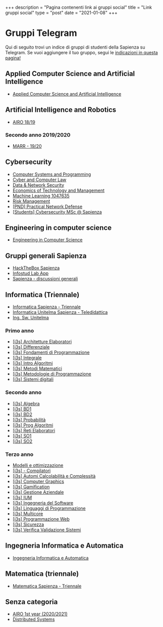 +++
description = "Pagina contenenti link ai gruppi social"
title = "Link gruppi social"
type = "post"
date = "2021-01-08"
+++

# Gruppi Telegram

Qui di seguito trovi un indice di gruppi di studenti della Sapienza su Telegram. Se vuoi aggiungere il tuo gruppo, segui
le [indicazioni in questa pagina!](/social_add/)


## Applied Computer Science and Artificial Intelligence
* [Applied Computer Science and Artificial Intelligence](https://t.me/joinchat/Vs4_REb2BkSeGFIN)

## Artificial Intelligence and Robotics
* [AIRO 18/19](https://t.me/joinchat/SvzCPkYuWL7MQMW2)

### Secondo anno 2019/2020
* [MARR - 19/20](https://t.me/joinchat/WSt25yRkRtiWLS-s)

## Cybersecurity
* [Computer Systems and Programming](https://t.me/joinchat/Up9L-91epIYIiYrb)
* [Cyber and Computer Law](https://t.me/joinchat/WHnrCzEMOjLkhOZO)
* [Data & Network Security](https://t.me/joinchat/Te_HbNotkXc4xJzU)
* [Economics of Technology and Management](https://t.me/joinchat/U6AILgzi_ZUPWaHF)
* [Machine Learning 1047635](https://t.me/joinchat/UGadZ9S7xLZrIuSD)
* [Risk Management](https://t.me/joinchat/TL2k3UzmtMAcKnDQ)
* [[PND] Practical Network Defense](https://t.me/joinchat/RDOCbm825t2M9UVU)
* [[Students] Cybersecurity MSc @ Sapienza](https://t.me/joinchat/QtRSikAd3U5L9BNf)

## Engineering in computer science
* [Engineering in Computer Science](https://t.me/joinchat/Snj5Mxc0nMM-XV7K)

## Gruppi generali Sapienza
* [HackTheBox Sapienza](https://t.me/joinchat/SYXuPbbnKPdiBq-X)
* [Infostud Lab App](https://t.me/joinchat/TWAKRGmQ51PSSf_g)
* [Sapienza - discussioni generali](https://t.me/joinchat/RQBiDxFZXL995q3j)

## Informatica (Triennale)
* [Informatica Sapienza - Triennale](https://t.me/joinchat/S2UmCJ3iq8XGtuFS)
* [Informatica Unitelma Sapienza - Teledidattica](https://t.me/joinchat/Vfni2j7zBUfh4rGp)
* [Ing. Sw. Unitelma](https://t.me/joinchat/S2g2QLvqXvflkNZJ)

### Primo anno
* [[i3s] Architetture Elaboratori](https://t.me/joinchat/RVQiOnbIii-nafZI)
* [[i3s] Differenziale](https://t.me/joinchat/VDyBdNWZ8PDfUBwo)
* [[i3s] Fondamenti di Programmazione](https://t.me/joinchat/V9TwkXSamK3bfXnj)
* [[i3s] Integrale](https://t.me/joinchat/SUhvG9Nl89kqq_Hx)
* [[i3s] Intro Algoritmi](https://t.me/joinchat/RPFJu7JE5wYbFDM6)
* [[i3s] Metodi Matematici](https://t.me/joinchat/VZBOxZlehfTN6tkR)
* [[i3s] Metodologie di Programmazione](https://t.me/joinchat/R6JDgCJQ9t91wBJK)
* [[i3s] Sistemi digitali](https://t.me/joinchat/Q5baYvzxW4K3nuFp)

### Secondo anno
* [[i3s] Algebra](https://t.me/joinchat/VuONLW_nhLQlJE9L)
* [[i3s] BD1](https://t.me/joinchat/TBSHkK9X9UThhXiV)
* [[i3s] BD2](https://t.me/joinchat/QmCRowFgTKGtV2Wq)
* [[i3s] Probabilità](https://t.me/joinchat/SGZbWIAjUHvQlTBc)
* [[i3s] Prog Algoritmi](https://t.me/joinchat/SL4pzB9MFBSUJwgL)
* [[i3s] Reti Elaboratori](https://t.me/joinchat/V4W-Q9mxyhCL63vL)
* [[i3s] SO1](https://t.me/joinchat/UFXLKMX3oHoXOpI9)
* [[i3s] SO2](https://t.me/joinchat/SkPa5DVrb7AfLQUu)

### Terzo anno
* [Modelli e ottimizzazione](https://t.me/joinchat/TyMj4NQIHDCYfunq)
* [[i3s] - Compilatori](https://t.me/joinchat/SpmBS8K9NEIqNtJ7)
* [[i3s] Automi Calcolabilità e Complessità](https://t.me/joinchat/RnP073JAhS5bhgeO)
* [[i3s] Computer Graphics](https://t.me/joinchat/UkvugYb9de9N-Elg)
* [[i3s] Gamification](https://t.me/joinchat/TDCwJiDsDN7GeEM6)
* [[i3s] Gestione Aziendale](https://t.me/joinchat/UwPBxPT2Q-VQa4IR)
* [[i3s] IUM](https://t.me/joinchat/SH7YpcajMh7yj0gz)
* [[i3s] Ingegneria del Software](https://t.me/joinchat/SXLzmvFz2ZgKqiqc)
* [[i3s] Linguaggi di Programmazione](https://t.me/joinchat/WMcOOAm6pjLdaOSC)
* [[i3s] Multicore](https://t.me/joinchat/VBYueIa-AGgvVjdp)
* [[i3s] Programmazione Web](https://t.me/joinchat/SNkXYFdJVUPLWtm5)
* [[i3s] Sicurezza](https://t.me/joinchat/VOfFTOMA3s8IUXUK)
* [[i3s] Verifica Validazione Sistemi](https://t.me/joinchat/VD1dKVV_paJNhwoU)

## Ingegneria Informatica e Automatica
* [Ingegneria Informatica e Automatica](https://t.me/joinchat/QPY5Z7Ax2z5m2t4n)

## Matematica (triennale)
* [Matematica Sapienza - Triennale](https://t.me/joinchat/VGCkmQGwdbUjaG03)
## Senza categoria
* [AIRO 1st year (2020/2021)](https://t.me/joinchat/TVzggv7CQW-Oe_5u)
* [Distributed Systems](https://t.me/joinchat/VKIsEDMxd68A_9O2)
